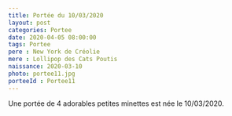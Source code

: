 ```yaml
---
title: Portée du 10/03/2020
layout: post
categories: Portee
date: 2020-04-05 08:00:00
tags: Portee
pere : New York de Créolie
mere : Lollipop des Cats Poutis
naissance: 2020-03-10
photo: portee11.jpg
porteeId : Portee11
---
```


Une portée de 4 adorables petites minettes est née le 10/03/2020.
